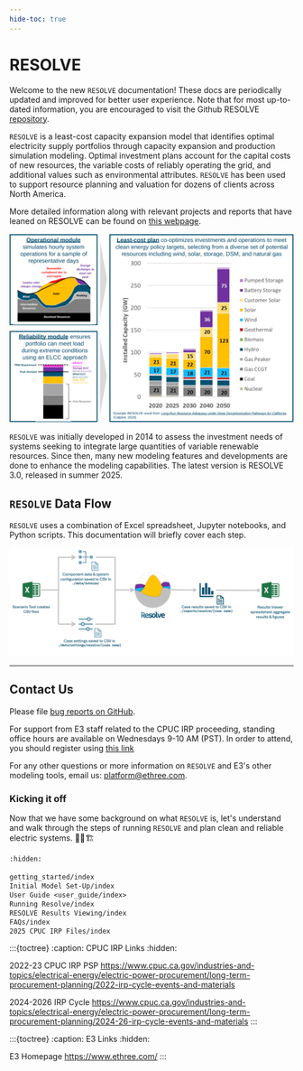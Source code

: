 ```yaml
---
hide-toc: true
---
```

<!---
RESOLVE documentation master file, created by
sphinx-quickstart on Sun Feb 14 15:12:03 2021.
You can adapt this file completely to your liking, but it should at least
contain the root `toctree` directive.
-->

# RESOLVE

Welcome to the new `RESOLVE` documentation! These docs are periodically updated and improved for better user experience. Note that for most up-to-dated information, you are encouraged to visit the Github RESOLVE [repository](https://github.com/e3-/resolve).  

`RESOLVE` is a least-cost capacity expansion model that identifies optimal electricity supply portfolios through capacity 
expansion and production simulation modeling. Optimal investment plans account for the capital costs of new resources, 
the variable costs of reliably operating the grid, and additional values such as environmental attributes. 
`RESOLVE` has been used to support resource planning and valuation for dozens of clients across North America.

More detailed information along with relevant projects and reports that have leaned on RESOLVE can be found on
[this webpage](https://www.ethree.com/tools/resolve/).


![resolve-baseball-card.png](_images/resolve-baseball-card.svg)

`RESOLVE` was initially developed in 2014 to assess the investment needs of systems seeking to integrate large quantities of variable renewable resources. Since then, many new modeling features and developments are done to enhance the modeling capabilities. The latest version is RESOLVE 3.0, released in summer 2025.


## `RESOLVE` Data Flow

`RESOLVE` uses a combination of Excel spreadsheet, Jupyter notebooks, and Python scripts. 
This documentation will briefly cover each step.

![resolve-data-flow.png](_images/resolve-data-flow.png)

---

## Contact Us

Please file [bug reports on GitHub](https://github.com/e3-/resolve/issues/new/choose).

For support from E3 staff related to the CPUC IRP proceeding, standing office hours are available on Wednesdays 9-10 AM (PST). In order to attend, you should register using [this link](https://forms.office.com/r/hf8GLfRZJk)

For any other questions or more information on `RESOLVE` and E3's other modeling tools, email us: <platform@ethree.com>.


### Kicking it off

Now that we have some background on what `RESOLVE` is, let's 
understand and walk through the steps of running `RESOLVE` and plan clean and reliable electric systems. 👷‍♂️🏗️

```{toctree}
:hidden:

getting_started/index
Initial Model Set-Up/index
User Guide <user_guide/index>
Running Resolve/index
RESOLVE Results Viewing/index
FAQs/index
2025 CPUC IRP Files/index
```

:::{toctree}
:caption: CPUC IRP Links
:hidden:

2022-23 CPUC IRP PSP <https://www.cpuc.ca.gov/industries-and-topics/electrical-energy/electric-power-procurement/long-term-procurement-planning/2022-irp-cycle-events-and-materials>

2024-2026 IRP Cycle <https://www.cpuc.ca.gov/industries-and-topics/electrical-energy/electric-power-procurement/long-term-procurement-planning/2024-26-irp-cycle-events-and-materials>
:::


:::{toctree}
:caption: E3 Links
:hidden:

E3 Homepage <https://www.ethree.com/>
:::